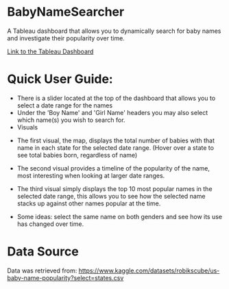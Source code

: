 # BabyNameSearcher
A Tableau dashboard that allows you to dynamically search for baby names and investigate their popularity over time.

[Link to the Tableau Dashboard](https://public.tableau.com/app/profile/braeden.bailey/viz/BabyNamesExplorer/Dashboard1)

# Quick User Guide:

+ There is a slider located at the top of the dashboard that allows you to select a date range for the names
+ Under the 'Boy Name' and 'Girl Name' headers you may also select which name(s) you wish to search for.
+ Visuals
- The first visual, the map, displays the total number of babies with that name in each state for the selected date range. (Hover over a state to see total babies born, regardless of name)
- The second visual provides a timeline of the popularity of the name, most interesting when looking at larger date ranges.
- The third visual simply displays the top 10 most popular names in the selected date range, this allows you to see how the selected name stacks up against other names popular at the time.

- Some ideas: select the same name on both genders and see how its use has changed over time.



# Data Source

Data was retrieved from: https://www.kaggle.com/datasets/robikscube/us-baby-name-popularity?select=states.csv
